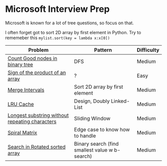 # Microsoft Interview Prep


Microsoft is known for a lot of tree questions, so focus on that.

I often forget got to sort 2D array by first element in Python. Try to rememeber this
```mylist.sort(key = lambda x:x[0]) ```


| Problem    | Pattern | Difficulty |
| ----------- | ----------- |  ----------- | 
| [Count Good nodes in binary tree](https://leetcode.com/problems/count-good-nodes-in-binary-tree/) | DFS | Medium |
| [Sign of the product of an array](https://leetcode.com/problems/sign-of-the-product-of-an-array/) | ? | Easy |
| [Merge Intervals](https://leetcode.com/problems/merge-intervals/) | Sort 2D array by first element | Medium |
| [LRU Cache](https://leetcode.com/problems/lru-cache/submissions/) | Design, Doubly Linked-List | Medium | 
| [Longest substring without repeating characters](https://leetcode.com/problems/longest-substring-without-repeating-characters/) | Sliding Window | Medium | 
| [Spiral Matrix](https://leetcode.com/problems/spiral-matrix/submissions/) | Edge case to know how to handle | Medium | 
| [Search in Rotated sorted array](https://leetcode.com/problems/search-in-rotated-sorted-array/solution/) | Binary search (find smallest value w b-search) | Medium |
